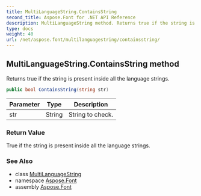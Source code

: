 ```yaml
---
title: MultiLanguageString.ContainsString
second_title: Aspose.Font for .NET API Reference
description: MultiLanguageString method. Returns true if the string is present inside all the language strings
type: docs
weight: 40
url: /net/aspose.font/multilanguagestring/containsstring/
---
```

## MultiLanguageString.ContainsString method

Returns true if the string is present inside all the language strings.

```csharp
public bool ContainsString(string str)
```

| Parameter | Type | Description |
| --- | --- | --- |
| str | String | String to check. |

### Return Value

True if the string is present inside all the language strings.

### See Also

* class [MultiLanguageString](../)
* namespace [Aspose.Font](../../../aspose.font/)
* assembly [Aspose.Font](../../../)


